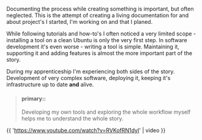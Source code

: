Documenting the process while creating something is important, but often neglected. This is the attempt of creating a living documentation for and about project's I started, I'm working on and that I planed.

While following tutorials and how-to's I often noticed a very limited scope - installing a tool on a clean Ubuntu is only the very first step. In software development it's even worse - writing a tool is simple. Maintaining it, supporting it and adding features is almost the more important part of the story.

During my apprenticeship I'm experiencing both sides of the story. Development of very complex software, deploying it, keeping it's infrastructure up to date **and** alive. 

> #### primary::
>
> Developing my own tools and exploring the whole workflow myself helps me to understand the whole story.

{{ 'https://www.youtube.com/watch?v=RVKofRN1dyI' | video }}

